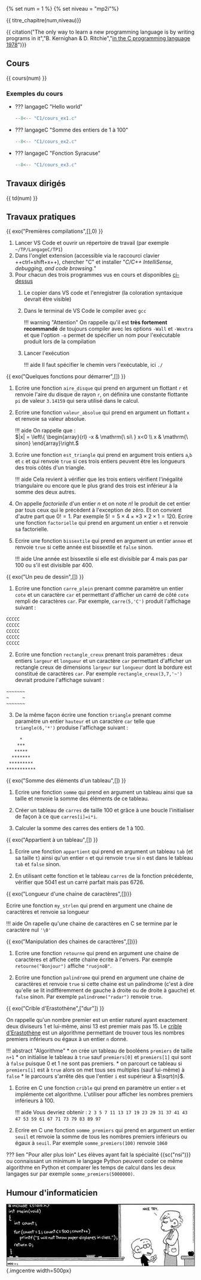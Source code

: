 {% set num = 1 %}
{% set niveau = "mp2i"%}

{{ titre_chapitre(num,niveau)}}

{{ citation("The only way to learn a new programming language is by writing programs in it","B. Kernighan & D. Ritchie","[in the C programming language 1978](https://en.wikipedia.org/wiki/The_C_Programming_Language)")}}


## Cours

{{ cours(num) }}

### Exemples du cours

* ??? langageC "Hello world"
    ```C
    --8<-- "C1/cours_ex1.c"
    ```

* ??? langageC "Somme des entiers de 1 à 100"
    ```c
    --8<-- "C1/cours_ex2.c"
    ```

* ??? langageC "Fonction Syracuse"
    ```c
    --8<-- "C1/cours_ex3.c"
    ```

## Travaux dirigés

{{ td(num) }}

## Travaux pratiques

{{ exo("Premières compilations",[],0) }}

1. Lancer VS Code et ouvrir un répertoire de travail (par exemple `~/TP/LangageC/TP1`)
2. Dans l'onglet extension (accessible via le raccourci clavier ++ctrl+shift+x++), chercher "C" et installer "*C/C++ IntelliSense, debugging, and code browsing.*"
3. Pour chacun des trois programmes vus en cours et disponibles [ci-dessus](#exemples-du-cours)
    1. Le copier dans VS code et l'enregistrer (la coloration syntaxique devrait être visible)
    2. Dans le terminal de VS Code le compiler avec `gcc`

        !!! warning "Attention"
            On rappelle qu'il est **très fortement recommandé** de toujours compiler avec les options `-Wall` et `-Wextra` et que l'option `-o` permet de spécifier un nom pour l'exécutable produit lors de la compilation

    3. Lancer l'exécution

        !!! aide 
            Il faut spécifier le chemin vers l'exécutable, ici `./`


{{ exo("Quelques fonctions pour démarrer",[]) }}

1. Ecrire une fonction `aire_disque` qui prend en argument un flottant `r` et renvoie l'aire du disque de rayon `r`, on définira une constante flottante `pi` de valeur `3.14159` qui sera utilisé dans le calcul.

2. Ecrire une fonction `valeur_absolue` qui prend en argument un flottant `x` et renvoie sa valeur absolue.

    !!! aide
        On rappelle que :  
        $|x| = \left\{ \begin{array}{rl} -x & \mathrm{\ si\ } x<0 \\ x & \mathrm{\ sinon} \end{array}\right.$

3. Ecrire une fonction `est_triangle` qui prend en argument trois entiers `a`,`b` et `c` et qui renvoie `true` si ces trois entiers peuvent être les longueurs des trois côtés d'un triangle. 

    !!! aide
        Cela revient à vérifier que les trois entiers vérifient l'inégalité triangulaire ou encore que le plus grand des trois est inférieur à la somme des deux autres.

4. On appelle *factorielle* d'un entier $n$ et on note $n!$ le produit de cet entier par tous ceux qui le précèdent à l'exception de zéro. Et on convient d'autre part que $0!=1$. Par exemple $5! = 5 \times 4 \times \times 3 \times 2 \times 1 = 120$. Ecrire une fonction `factorielle` qui prend en argument un entier `n` et renvoie sa factorielle.

5. Ecrire une fonction `bissextile` qui prend en argument un entier `annee` et renvoie `true` si cette année est bissextile et `false` sinon.

    !!! aide
        Une année est bissextile si elle est divisible par 4 mais pas par 100 ou s'il est divisible par 400.

{{ exo("Un peu de dessin",[]) }}

1. Ecrire une fonction `carre_plein` prenant comme paramètre un entier `cote` et un caractère `car` et permettant d'afficher un carré de côté `cote` rempli de caractères `car`. Par exemple, `carre(5,'C')` produit l'affichage suivant :
```
CCCCC
CCCCC
CCCCC
CCCCC
CCCCC
```

2. Ecrire une fonction `rectangle_creux`  prenant trois paramètres : deux entiers `largeur` et `longueur` et un caractère `car` permettant d'afficher un rectangle creux de dimensions `largeur` sur `longueur` dont la bordure est constitué de caractères `car`. Par exemple `rectangle_creux(3,7,'~')` devrait produire l'affichage suivant :
```
~~~~~~~
~     ~
~~~~~~~
```

3. De la même façon écrire une fonction `triangle` prenant comme paramètre un entier `hauteur` et un caractère `car` telle que `triangle(6,'*')` produise l'affichage suivant :
```
     *
    ***
   *****
  *******
 *********
***********
```

{{ exo("Somme des éléments d'un tableau",[]) }}

1. Ecrire une fonction `somme` qui prend en argument un tableau ainsi que sa taille et renvoie la somme des éléments de ce tableau.

2. Créer un tableau de  `carres` de taille 100 et grâce à une boucle l'initialiser de façon à ce que `carres[i]=i*i`.

3. Calculer la somme des carres des entiers de 1 à 100.


{{ exo("Appartient à un tableau",[]) }}

1. Ecrire une fonction `appartient` qui prend en argument un tableau `tab` (et sa taille `t`) ainsi qu'un entier `n` et qui renvoie `true` si `n` est dans le tableau `tab` et `false` sinon.

2. En utilisant cette fonction et le tableau `carres` de la fonction précédente, vérifier que 5041 est un carré parfait mais pas  6726.

{{ exo("Longueur d'une chaine de caractères",[])}}

Ecrire une fonction `my_strlen` qui prend en argument une chaine de caractères et renvoie sa longueur

!!! aide
    On rapelle qu'une chaine de caractères en C se termine par le caractère nul `'\0'`


{{ exo("Manipulation des chaines de caractères",[])}}

1. Ecrire une fonction `retourne` qui prend en argument une chaine de caractères et affiche cette chaine écrite à l'envers. Par exemple `retourne("Bonjour")` affiche `"ruojnoB"`.

2. Ecrire une fonction `palindrome` qui prend en argument une chaine de caractères et renvoie `true` si cette chaine est un palindrome (c'est à dire qu'elle se lit indifféremment de gauche à droite ou de droite à gauche) et `false` sinon. Par exemple `palindrome("radar")` renvoie `true`.

{{ exo("Crible d'Erastothène",["dur"]) }}

On rappelle qu'un nombre premier est un entier naturel ayant exactement deux diviseurs 1 et lui-même, ainsi 13 est premier mais pas 15. Le [crible d'Erastothène](https://fr.wikipedia.org/wiki/Crible_d%27%C3%89ratosth%C3%A8ne) est un algorithme permettant de trouver tous les nombres premiers inférieurs ou égaux à un entier `n` donné. 

!!! abstract "Algorithme"
    * on crée un tableau de booléens `premiers` de taille `n+1`
    * on initialise le tableau à `true` sauf `premiers[0]` et `premiers[1]` qui sont à `false` puisque  $0$ et 1 ne sont pas premiers.
    * on parcourt ce tableau si `premiers[i]` est à `true` alors on met tous ses multiples (sauf lui-même) à `false`
    * le parcours s'arrête dès que l'entier `i` est supérieur à $\sqrt{n}$.  

1. Ecrire en C une fonction `crible` qui prend en paramètre un entier `n` et implémente cet algorithme. L'utiliser pour afficher les nombres premiers inférieurs à 100.

    !!! aide
        Vous devriez obtenir : `2 3 5 7 11 13 17 19 23 29 31 37 41 43 47 53 59 61 67 71 73 79 83 89 97`

2. Ecrire en C une fonction `somme_premiers` qui prend en argument un entier `seuil` et renvoie la somme de tous les nombres premiers inférieurs ou égaux à `seuil`. Par exemple `somme_premiers(100)` renvoie `1060`

??? lien "Pour aller plus loin"
    Les élèves ayant fait la spécialité {{sc("nsi")}} ou connaissant un minimum le langage Python peuvent coder ce même algorithme en Python et comparer les temps de calcul dans les deux langages sur par exemple `somme_premiers(5000000)`. 

## Humour d'informaticien

![punition](./Images/C1/punition.jpg){.imgcentre width=500px}